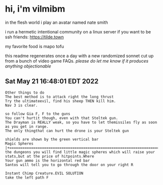 # hi, i'm vilmibm

in the flesh world i play an avatar named nate smith

i run a hermetic intentional community on a linux server if you want to be ssh friends: https://tilde.town

my favorite food is mapo tofu

this readme regenerates once a day with a new randomized sonnet cut up from a bunch of video game FAQs.
_please do let me know if it produces anything objectionable_

## Sat May 21 16:48:01 EDT 2022

    Other things to do
    The best method is to attack right the long thrust
    Try the ultimateevil, find his sheep THEN kill him.
    Nav 3 is clear.
    
    so follow Gia F, F to the guns
    You can't hurtit though, even with that Steltek gun.
    The Drayman is REALLY weak, so you have to let themissiles fly as soon as you get in range.
    The only thingthat can hurt the drone is your Steltek gun
    
    shields are shown by the green vertical bar
    Magic Spheres |+=============================================================================+In the dungeons you will find little magic spheres which will raise your stats,but at the price of hitpoints.Where
    Your gun ammo is the horizontal red bar
    Santos will tell you to go through the door on your right R
    
    Instant Chimp Creature.EVIL SOLUTION
    take the left path F
